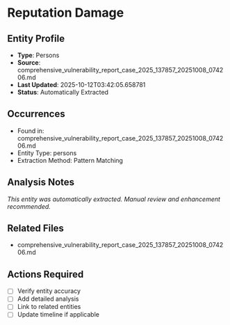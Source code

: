 # Reputation Damage

## Entity Profile
- **Type**: Persons
- **Source**: comprehensive_vulnerability_report_case_2025_137857_20251008_074206.md
- **Last Updated**: 2025-10-12T03:42:05.658781
- **Status**: Automatically Extracted

## Occurrences
- Found in: comprehensive_vulnerability_report_case_2025_137857_20251008_074206.md
- Entity Type: persons
- Extraction Method: Pattern Matching

## Analysis Notes
*This entity was automatically extracted. Manual review and enhancement recommended.*

## Related Files
- comprehensive_vulnerability_report_case_2025_137857_20251008_074206.md

## Actions Required
- [ ] Verify entity accuracy
- [ ] Add detailed analysis
- [ ] Link to related entities
- [ ] Update timeline if applicable
